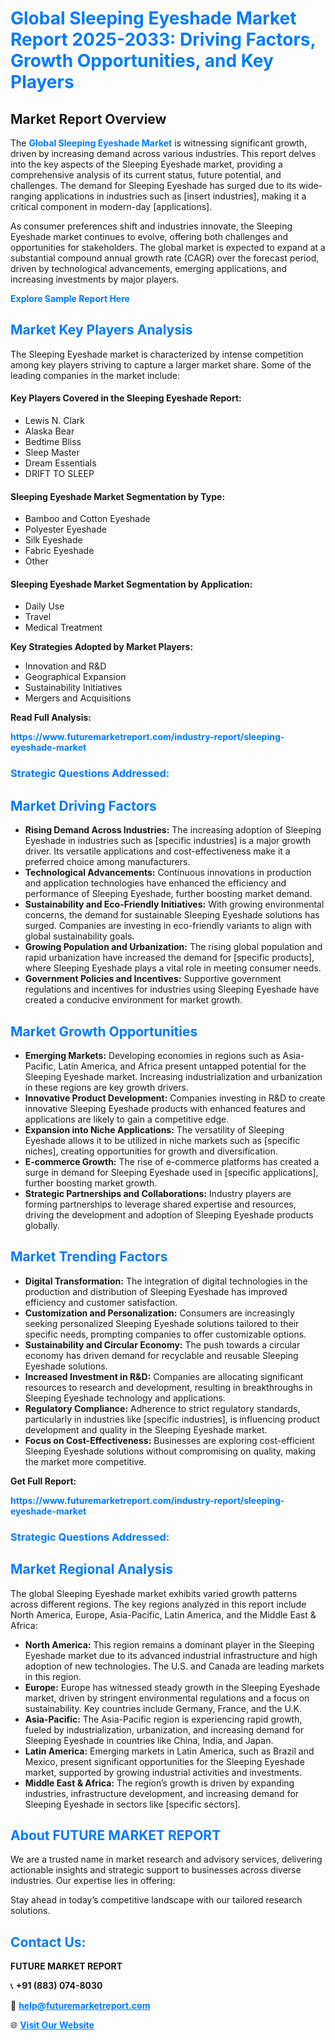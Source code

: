 <h1 style="color: #007BFF;">Global Sleeping Eyeshade Market Report 2025-2033: Driving Factors, Growth Opportunities, and Key Players</h1>

<section id="overview">
<h2>Market Report Overview</h2>
<p>The <a href="https://www.futuremarketreport.com/industry-report/sleeping-eyeshade-market" style="color: #007BFF; text-decoration: none;"><strong>Global Sleeping Eyeshade Market</strong></a> is witnessing significant growth, driven by increasing demand across various industries. This report delves into the key aspects of the Sleeping Eyeshade market, providing a comprehensive analysis of its current status, future potential, and challenges. The demand for Sleeping Eyeshade has surged due to its wide-ranging applications in industries such as [insert industries], making it a critical component in modern-day [applications].</p>
<p>As consumer preferences shift and industries innovate, the Sleeping Eyeshade market continues to evolve, offering both challenges and opportunities for stakeholders. The global market is expected to expand at a substantial compound annual growth rate (CAGR) over the forecast period, driven by technological advancements, emerging applications, and increasing investments by major players.</p>
</section>

<section id="overview">
<p><a href="https://www.futuremarketreport.com/request-sample/reportId=90531" style="color: #007BFF; text-decoration: none;"><strong>Explore Sample Report Here</strong></a></p>
</section>

<section id="key-players">
<h2 style="color: #007BFF;">Market Key Players Analysis</h2>
<p>The Sleeping Eyeshade market is characterized by intense competition among key players striving to capture a larger market share. Some of the leading companies in the market include:</p>
<h4>Key Players Covered in the Sleeping Eyeshade Report:</h4>
<ul><li>Lewis N. Clark</li><li>Alaska Bear</li><li>Bedtime Bliss</li><li>Sleep Master</li><li>Dream Essentials</li><li>DRIFT TO SLEEP</li></ul>
<h4>Sleeping Eyeshade Market Segmentation by Type:</h4>
<ul><li>Bamboo and Cotton Eyeshade</li><li>Polyester Eyeshade</li><li>Silk Eyeshade</li><li>Fabric Eyeshade</li><li>Other</li></ul>

<h4>Sleeping Eyeshade Market Segmentation by Application:</h4>
<ul><li>Daily Use</li><li>Travel</li><li>Medical Treatment</li></ul>
<p><strong>Key Strategies Adopted by Market Players:</strong></p>
<ul>
<li>Innovation and R&D</li>
<li>Geographical Expansion</li>
<li>Sustainability Initiatives</li>
<li>Mergers and Acquisitions</li>
</ul>
</section>

<section>
<p><strong>Read Full Analysis: </strong></p><a href="https://www.futuremarketreport.com/industry-report/sleeping-eyeshade-market" style="color: #007BFF; text-decoration: none;"><strong>https://www.futuremarketreport.com/industry-report/sleeping-eyeshade-market</strong></a>
<h3 style="color: #007BFF;">Strategic Questions Addressed:</h3>
</section>

<section id="driving-factors">
<h2 style="color: #007BFF;">Market Driving Factors</h2>
<ul>
<li><strong>Rising Demand Across Industries:</strong> The increasing adoption of Sleeping Eyeshade in industries such as [specific industries] is a major growth driver. Its versatile applications and cost-effectiveness make it a preferred choice among manufacturers.</li>
<li><strong>Technological Advancements:</strong> Continuous innovations in production and application technologies have enhanced the efficiency and performance of Sleeping Eyeshade, further boosting market demand.</li>
<li><strong>Sustainability and Eco-Friendly Initiatives:</strong> With growing environmental concerns, the demand for sustainable Sleeping Eyeshade solutions has surged. Companies are investing in eco-friendly variants to align with global sustainability goals.</li>
<li><strong>Growing Population and Urbanization:</strong> The rising global population and rapid urbanization have increased the demand for [specific products], where Sleeping Eyeshade plays a vital role in meeting consumer needs.</li>
<li><strong>Government Policies and Incentives:</strong> Supportive government regulations and incentives for industries using Sleeping Eyeshade have created a conducive environment for market growth.</li>
</ul>
</section>

<section id="growth-opportunities">
<h2 style="color: #007BFF;">Market Growth Opportunities</h2>
<ul>
<li><strong>Emerging Markets:</strong> Developing economies in regions such as Asia-Pacific, Latin America, and Africa present untapped potential for the Sleeping Eyeshade market. Increasing industrialization and urbanization in these regions are key growth drivers.</li>
<li><strong>Innovative Product Development:</strong> Companies investing in R&D to create innovative Sleeping Eyeshade products with enhanced features and applications are likely to gain a competitive edge.</li>
<li><strong>Expansion into Niche Applications:</strong> The versatility of Sleeping Eyeshade allows it to be utilized in niche markets such as [specific niches], creating opportunities for growth and diversification.</li>
<li><strong>E-commerce Growth:</strong> The rise of e-commerce platforms has created a surge in demand for Sleeping Eyeshade used in [specific applications], further boosting market growth.</li>
<li><strong>Strategic Partnerships and Collaborations:</strong> Industry players are forming partnerships to leverage shared expertise and resources, driving the development and adoption of Sleeping Eyeshade products globally.</li>
</ul>
</section>

<section id="trending-factors">
<h2 style="color: #007BFF;">Market Trending Factors</h2>
<ul>
<li><strong>Digital Transformation:</strong> The integration of digital technologies in the production and distribution of Sleeping Eyeshade has improved efficiency and customer satisfaction.</li>
<li><strong>Customization and Personalization:</strong> Consumers are increasingly seeking personalized Sleeping Eyeshade solutions tailored to their specific needs, prompting companies to offer customizable options.</li>
<li><strong>Sustainability and Circular Economy:</strong> The push towards a circular economy has driven demand for recyclable and reusable Sleeping Eyeshade solutions.</li>
<li><strong>Increased Investment in R&D:</strong> Companies are allocating significant resources to research and development, resulting in breakthroughs in Sleeping Eyeshade technology and applications.</li>
<li><strong>Regulatory Compliance:</strong> Adherence to strict regulatory standards, particularly in industries like [specific industries], is influencing product development and quality in the Sleeping Eyeshade market.</li>
<li><strong>Focus on Cost-Effectiveness:</strong> Businesses are exploring cost-efficient Sleeping Eyeshade solutions without compromising on quality, making the market more competitive.</li>
</ul>
</section>

<section>
<p><strong>Get Full Report: </strong></p><a href="https://www.futuremarketreport.com/industry-report/sleeping-eyeshade-market" style="color: #007BFF; text-decoration: none;"><strong>https://www.futuremarketreport.com/industry-report/sleeping-eyeshade-market</strong></a>
<h3 style="color: #007BFF;">Strategic Questions Addressed:</h3>
</section>


<section id="regional-analysis">
<h2 style="color: #007BFF;">Market Regional Analysis</h2>
<p>The global Sleeping Eyeshade market exhibits varied growth patterns across different regions. The key regions analyzed in this report include North America, Europe, Asia-Pacific, Latin America, and the Middle East & Africa:</p>
<ul>
<li><strong>North America:</strong> This region remains a dominant player in the Sleeping Eyeshade market due to its advanced industrial infrastructure and high adoption of new technologies. The U.S. and Canada are leading markets in this region.</li>
<li><strong>Europe:</strong> Europe has witnessed steady growth in the Sleeping Eyeshade market, driven by stringent environmental regulations and a focus on sustainability. Key countries include Germany, France, and the U.K.</li>
<li><strong>Asia-Pacific:</strong> The Asia-Pacific region is experiencing rapid growth, fueled by industrialization, urbanization, and increasing demand for Sleeping Eyeshade in countries like China, India, and Japan.</li>
<li><strong>Latin America:</strong> Emerging markets in Latin America, such as Brazil and Mexico, present significant opportunities for the Sleeping Eyeshade market, supported by growing industrial activities and investments.</li>
<li><strong>Middle East & Africa:</strong> The region’s growth is driven by expanding industries, infrastructure development, and increasing demand for Sleeping Eyeshade in sectors like [specific sectors].</li>
</ul>
</section>

<footer>
<h2 style="color: #007BFF;">About FUTURE MARKET REPORT</h2>
<p>We are a trusted name in market research and advisory services, delivering actionable insights and strategic support to businesses across diverse industries. Our expertise lies in offering:</p>

<p>Stay ahead in today’s competitive landscape with our tailored research solutions.</p>

<h2 style="color: #007BFF;">Contact Us:</h2>
<p><strong>FUTURE MARKET REPORT</strong></p>
<p>📞 <strong>+91 (883) 074-8030</strong></p>
<p>📧 <strong><a href="mailto:help@futuremarketreport.com" style="color: #007BFF;">help@futuremarketreport.com</a></strong></p>
<p>🌐 <strong><a href="https://www.futuremarketreport.com/" style="color: #007BFF;">Visit Our Website</a></strong></p>
</footer>
